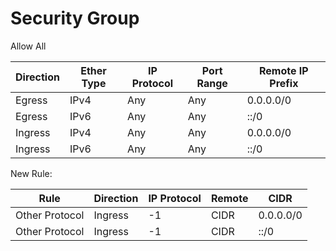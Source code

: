 # Security Group

Allow All

Direction | Ether Type | IP Protocol | Port Range | Remote IP Prefix
---|---|---|---|---
Egress | IPv4 | Any | Any | 0.0.0.0/0
Egress | IPv6 | Any | Any | ::/0
Ingress | IPv4 | Any | Any | 0.0.0.0/0 
Ingress | IPv6 | Any | Any | ::/0 

New Rule:

Rule | Direction | IP Protocol | Remote | CIDR
---|---|---|---|---
Other Protocol | Ingress | -1 | CIDR | 0.0.0.0/0
Other Protocol | Ingress | -1 | CIDR | ::/0
